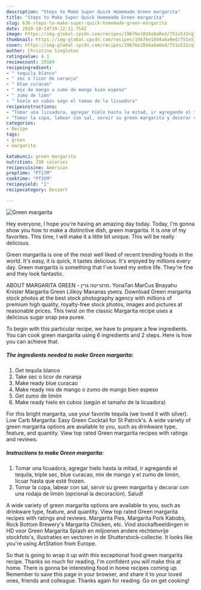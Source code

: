```yaml
---
description: "Steps to Make Super Quick Homemade Green margarita"
title: "Steps to Make Super Quick Homemade Green margarita"
slug: 636-steps-to-make-super-quick-homemade-green-margarita
date: 2020-10-24T19:12:11.754Z
image: https://img-global.cpcdn.com/recipes/19676e18d4a8a0ed/751x532cq70/green-margarita-foto-principal.jpg
thumbnail: https://img-global.cpcdn.com/recipes/19676e18d4a8a0ed/751x532cq70/green-margarita-foto-principal.jpg
cover: https://img-global.cpcdn.com/recipes/19676e18d4a8a0ed/751x532cq70/green-margarita-foto-principal.jpg
author: Christina Singleton
ratingvalue: 4.1
reviewcount: 20189
recipeingredient:
- " tequila blanco"
- " sec o licor de naranja"
- " blue curacao"
- " mix de mango o zumo de mango bien espeso"
- " zumo de limn"
- " hielo en cubos segn el tamao de la licuadora"
recipeinstructions:
- "Tomar una licuadora, agregar hielo hasta la mitad, ir agregando el tequila, triple sec, blue curacao, mix de mango y el zumo de limón, licuar hasta que esté frozen."
- "Tomar la copa, labear con sal, servir su green margarita y decorar con una rodaja de limón (opcional la decoración). Salud!"
categories:
- Recipe
tags:
- green
- margarita

katakunci: green margarita 
nutrition: 298 calories
recipecuisine: American
preptime: "PT17M"
cooktime: "PT35M"
recipeyield: "1"
recipecategory: Dessert

---
```



![Green margarita](https://img-global.cpcdn.com/recipes/19676e18d4a8a0ed/751x532cq70/green-margarita-foto-principal.jpg)

Hey everyone, I hope you're having an amazing day today. Today, I'm gonna show you how to make a distinctive dish, green margarita. It is one of my favorites. This time, I will make it a little bit unique. This will be really delicious.

Green margarita is one of the most well liked of recent trending foods in the world. It's easy, it is quick, it tastes delicious. It's enjoyed by millions every day. Green margarita is something that I've loved my entire life. They're fine and they look fantastic.

ABOUT MARGARITA GREEN - מרגריטה גרין. YonaTan MarCus Bnayahu Knister Margarita Green Lilikoy Mananas צוזאמן. Download Green margarita stock photos at the best stock photography agency with millions of premium high quality, royalty-free stock photos, images and pictures at reasonable prices. This twist on the classic Margarita recipe uses a delicious sugar snap pea puree.


To begin with this particular recipe, we have to prepare a few ingredients. You can cook green margarita using 6 ingredients and 2 steps. Here is how you can achieve that.

<!--inarticleads1-->

##### The ingredients needed to make Green margarita:

1. Get  tequila blanco
1. Take  sec o licor de naranja
1. Make ready  blue curacao
1. Make ready  mix de mango o zumo de mango bien espeso
1. Get  zumo de limón
1. Make ready  hielo en cubos (según el tamaño de la licuadora)


For this bright margarita, use your favorite tequila (we loved it with silver). Low Carb Margarita: Easy Green Cocktail for St Patrick&#39;s. A wide variety of green margarita options are available to you, such as drinkware type, feature, and quantity. View top rated Green margarita recipes with ratings and reviews. 

<!--inarticleads2-->

##### Instructions to make Green margarita:

1. Tomar una licuadora, agregar hielo hasta la mitad, ir agregando el tequila, triple sec, blue curacao, mix de mango y el zumo de limón, licuar hasta que esté frozen.
1. Tomar la copa, labear con sal, servir su green margarita y decorar con una rodaja de limón (opcional la decoración). Salud!


A wide variety of green margarita options are available to you, such as drinkware type, feature, and quantity. View top rated Green margarita recipes with ratings and reviews. Margarita Pies, Margarita Pork Kabobs, Rock Bottom Brewery&#39;s Margarita Chicken, etc. Vind stockafbeeldingen in HD voor Green Margarita Splash en miljoenen andere rechtenvrije stockfoto&#39;s, illustraties en vectoren in de Shutterstock-collectie. It looks like you&#39;re using ArtStation from Europe. 

So that is going to wrap it up with this exceptional food green margarita recipe. Thanks so much for reading. I'm confident you will make this at home. There is gonna be interesting food in home recipes coming up. Remember to save this page in your browser, and share it to your loved ones, friends and colleague. Thanks again for reading. Go on get cooking!
